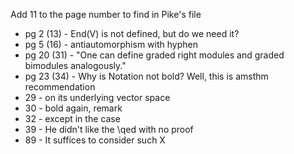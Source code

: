 Add 11 to the page number to find in Pike's file

* pg   2  (13) - End(V) is not defined, but do we need it?
* pg   5  (16) - antiautomorphism with hyphen
* pg  20  (31) - "One can define graded right modules and graded bimodules analogously."
* pg  23  (34) - Why is Notation not bold? Well, this is amsthm recommendation
* 29           - on its underlying vector space 
* 30           - bold again, remark
* 32           - except in the case
* 39           - He didn't like the \qed with no proof
* 89           - It suffices to consider such X
